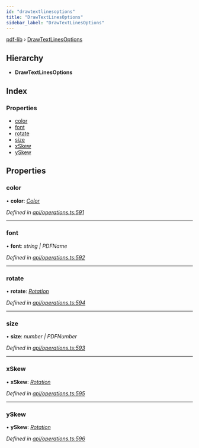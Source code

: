 ```yaml
---
id: "drawtextlinesoptions"
title: "DrawTextLinesOptions"
sidebar_label: "DrawTextLinesOptions"
---
```


[pdf-lib](../index.md) › [DrawTextLinesOptions](drawtextlinesoptions.md)

## Hierarchy

* **DrawTextLinesOptions**

## Index

### Properties

* [color](drawtextlinesoptions.md#color)
* [font](drawtextlinesoptions.md#font)
* [rotate](drawtextlinesoptions.md#rotate)
* [size](drawtextlinesoptions.md#size)
* [xSkew](drawtextlinesoptions.md#xskew)
* [ySkew](drawtextlinesoptions.md#yskew)

## Properties

###  color

• **color**: *[Color](../index.md#color)*

*Defined in [api/operations.ts:591](https://github.com/Hopding/pdf-lib/blob/e10290a/src/api/operations.ts#L591)*

___

###  font

• **font**: *string | PDFName*

*Defined in [api/operations.ts:592](https://github.com/Hopding/pdf-lib/blob/e10290a/src/api/operations.ts#L592)*

___

###  rotate

• **rotate**: *[Rotation](../index.md#rotation)*

*Defined in [api/operations.ts:594](https://github.com/Hopding/pdf-lib/blob/e10290a/src/api/operations.ts#L594)*

___

###  size

• **size**: *number | PDFNumber*

*Defined in [api/operations.ts:593](https://github.com/Hopding/pdf-lib/blob/e10290a/src/api/operations.ts#L593)*

___

###  xSkew

• **xSkew**: *[Rotation](../index.md#rotation)*

*Defined in [api/operations.ts:595](https://github.com/Hopding/pdf-lib/blob/e10290a/src/api/operations.ts#L595)*

___

###  ySkew

• **ySkew**: *[Rotation](../index.md#rotation)*

*Defined in [api/operations.ts:596](https://github.com/Hopding/pdf-lib/blob/e10290a/src/api/operations.ts#L596)*
